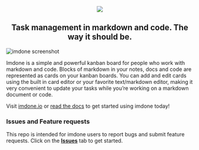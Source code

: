 <div align="center">
  <a href="https://imdone.io">
    <img src="https://cloud.githubusercontent.com/assets/233505/20074358/834b497e-a4f5-11e6-9445-344262df3276.png"/>
  </a>

  <br/>
  <h2 align="center">Task management in markdown and code. The way it should be.</h2>
</div>

![imdone screenshot](https://imdone.io/docs/images/card-anatomy.png)

Imdone is a simple and powerful kanban board for people who work with markdown and code. Blocks of markdown in your notes, docs and code are represented as cards on your kanban boards. You can add and edit cards using the built in card editor or your favorite text/markdown editor, making it very convenient to update your tasks while you’re working on a markdown document or code.

Visit [imdone.io](https://imdone.io) or [read the docs](https://imdone.io/docs) to get started using imdone today!

### Issues and Feature requests
This repo is intended for imdone users to report bugs and submit feature requests.  Click on the [**Issues**](https://github.com/imdone/imdone/issues) tab to get started.

